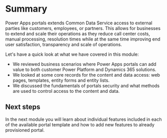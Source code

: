 # Summary 

Power Apps portals extends Common Data Service access to external parties like customers, employees, or partners. This allows for businesses to extend and scale their operations as they reduce call center costs, manual processing, resolution times while at the same time improving end user satisfaction, transparency and scale of operations.

Let's have a quick look at what we have covered in this module:

* We reviewed business scenarios where Power Apps portals can add value to both customer Power Platform and Dynamics 365 solutions.
* We looked at some core records for the content and data access: web pages, templates, entity forms and entity lists. 
* We discussed the fundamentals of portals security and what methods are used to control access to the content and data.

## Next steps

In the next module you will learn about individual features included in each of the available portal template and how to add new features to already provisioned portal.